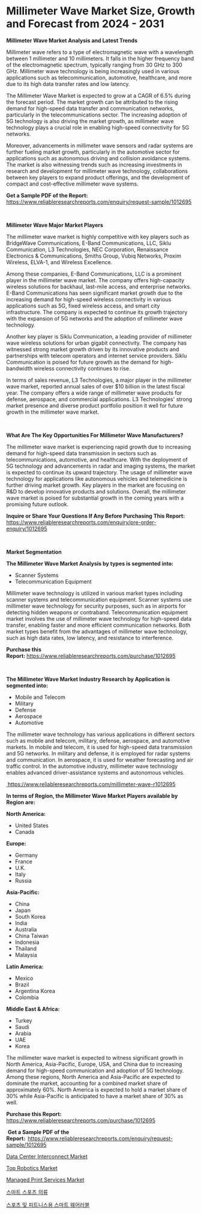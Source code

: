 <p><h1>Millimeter Wave Market Size, Growth and Forecast from 2024 - 2031</h1></p><p><strong>Millimeter Wave Market Analysis and Latest Trends</strong></p>
<p><p>Millimeter wave refers to a type of electromagnetic wave with a wavelength between 1 millimeter and 10 millimeters. It falls in the higher frequency band of the electromagnetic spectrum, typically ranging from 30 GHz to 300 GHz. Millimeter wave technology is being increasingly used in various applications such as telecommunication, automotive, healthcare, and more due to its high data transfer rates and low latency.</p><p>The Millimeter Wave Market is expected to grow at a CAGR of 6.5% during the forecast period. The market growth can be attributed to the rising demand for high-speed data transfer and communication networks, particularly in the telecommunications sector. The increasing adoption of 5G technology is also driving the market growth, as millimeter wave technology plays a crucial role in enabling high-speed connectivity for 5G networks.</p><p>Moreover, advancements in millimeter wave sensors and radar systems are further fueling market growth, particularly in the automotive sector for applications such as autonomous driving and collision avoidance systems. The market is also witnessing trends such as increasing investments in research and development for millimeter wave technology, collaborations between key players to expand product offerings, and the development of compact and cost-effective millimeter wave systems.</p></p>
<p><strong>Get a Sample PDF of the Report:&nbsp;</strong> <a href="https://www.reliableresearchreports.com/enquiry/request-sample/1012695">https://www.reliableresearchreports.com/enquiry/request-sample/1012695</a></p>
<p>&nbsp;</p>
<p><strong>Millimeter Wave Major Market Players</strong></p>
<p><p>The millimeter wave market is highly competitive with key players such as BridgeWave Communications, E-Band Communications, LLC, Siklu Communication, L3 Technologies, NEC Corporation, Renaissance Electronics & Communications, Smiths Group, Vubiq Networks, Proxim Wireless, ELVA-1, and Wireless Excellence.</p><p>Among these companies, E-Band Communications, LLC is a prominent player in the millimeter wave market. The company offers high-capacity wireless solutions for backhaul, last-mile access, and enterprise networks. E-Band Communications has seen significant market growth due to the increasing demand for high-speed wireless connectivity in various applications such as 5G, fixed wireless access, and smart city infrastructure. The company is expected to continue its growth trajectory with the expansion of 5G networks and the adoption of millimeter wave technology.</p><p>Another key player is Siklu Communication, a leading provider of millimeter wave wireless solutions for urban gigabit connectivity. The company has witnessed strong market growth driven by its innovative products and partnerships with telecom operators and internet service providers. Siklu Communication is poised for future growth as the demand for high-bandwidth wireless connectivity continues to rise.</p><p>In terms of sales revenue, L3 Technologies, a major player in the millimeter wave market, reported annual sales of over $10 billion in the latest fiscal year. The company offers a wide range of millimeter wave products for defense, aerospace, and commercial applications. L3 Technologies' strong market presence and diverse product portfolio position it well for future growth in the millimeter wave market.</p></p>
<p>&nbsp;</p>
<p><strong>What Are The Key Opportunities For Millimeter Wave Manufacturers?</strong></p>
<p><p>The millimeter wave market is experiencing rapid growth due to increasing demand for high-speed data transmission in sectors such as telecommunications, automotive, and healthcare. With the deployment of 5G technology and advancements in radar and imaging systems, the market is expected to continue its upward trajectory. The usage of millimeter wave technology for applications like autonomous vehicles and telemedicine is further driving market growth. Key players in the market are focusing on R&D to develop innovative products and solutions. Overall, the millimeter wave market is poised for substantial growth in the coming years with a promising future outlook.</p></p>
<p><strong>Inquire or Share Your Questions If Any Before Purchasing This Report:</strong> <a href="https://www.reliableresearchreports.com/enquiry/pre-order-enquiry/1012695">https://www.reliableresearchreports.com/enquiry/pre-order-enquiry/1012695</a></p>
<p>&nbsp;</p>
<p><strong>Market Segmentation</strong></p>
<p><strong>The Millimeter Wave Market Analysis by types is segmented into:</strong></p>
<p><ul><li>Scanner Systems</li><li>Telecommunication Equipment</li></ul></p>
<p><p>Millimeter wave technology is utilized in various market types including scanner systems and telecommunication equipment. Scanner systems use millimeter wave technology for security purposes, such as in airports for detecting hidden weapons or contraband. Telecommunication equipment market involves the use of millimeter wave technology for high-speed data transfer, enabling faster and more efficient communication networks. Both market types benefit from the advantages of millimeter wave technology, such as high data rates, low latency, and resistance to interference.</p></p>
<p><strong>Purchase this Report:&nbsp;</strong><a href="https://www.reliableresearchreports.com/purchase/1012695">https://www.reliableresearchreports.com/purchase/1012695</a></p>
<p>&nbsp;</p>
<p><strong>The Millimeter Wave Market Industry Research by Application is segmented into:</strong></p>
<p><ul><li>Mobile and Telecom</li><li>Military</li><li>Defense</li><li>Aerospace</li><li>Automotive</li></ul></p>
<p><p>The millimeter wave technology has various applications in different sectors such as mobile and telecom, military, defense, aerospace, and automotive markets. In mobile and telecom, it is used for high-speed data transmission and 5G networks. In military and defense, it is employed for radar systems and communication. In aerospace, it is used for weather forecasting and air traffic control. In the automotive industry, millimeter wave technology enables advanced driver-assistance systems and autonomous vehicles.</p></p>
<p><a href="https://www.reliableresearchreports.com/millimeter-wave-r1012695">&nbsp;https://www.reliableresearchreports.com/millimeter-wave-r1012695</a></p>
<p><strong>In terms of Region, the Millimeter Wave Market Players available by Region are:</strong></p>
<p>
    <p> <strong> North America: </strong>
        <ul>
            <li>United States</li>
            <li>Canada</li>
        </ul>
        </p> 
    <p> <strong> Europe: </strong>
        <ul>
            <li>Germany</li>
            <li>France</li>
            <li>U.K.</li>
            <li>Italy</li>
            <li>Russia</li>
        </ul>
        </p> 
    <p> <strong> Asia-Pacific: </strong>
        <ul>
            <li>China</li>
            <li>Japan</li>
            <li>South Korea</li>
            <li>India</li>
            <li>Australia</li>
            <li>China Taiwan</li>
            <li>Indonesia</li>
            <li>Thailand</li>
            <li>Malaysia</li>
        </ul>
        </p> 
    <p> <strong> Latin America: </strong>
        <ul>
            <li>Mexico</li>
            <li>Brazil</li>
            <li>Argentina Korea</li>
            <li>Colombia</li>
        </ul>
        </p> 
    <p> <strong> Middle East & Africa: </strong>
        <ul>
            <li>Turkey</li>
            <li>Saudi</li>
            <li>Arabia</li>
            <li>UAE</li>
            <li>Korea</li>
        </ul>
    </p>
    </p>
<p><p>The millimeter wave market is expected to witness significant growth in North America, Asia-Pacific, Europe, USA, and China due to increasing demand for high-speed communication and adoption of 5G technology. Among these regions, North America and Asia-Pacific are expected to dominate the market, accounting for a combined market share of approximately 60%. North America is expected to hold a market share of 30% while Asia-Pacific is anticipated to have a market share of 30% as well.</p></p>
<p><strong>Purchase this Report: </strong><a href="https://www.reliableresearchreports.com/purchase/1012695">https://www.reliableresearchreports.com/purchase/1012695</a></p>
<p>&nbsp;<strong>Get a Sample PDF of the Report:&nbsp;&nbsp;</strong><a href="https://www.reliableresearchreports.com/enquiry/request-sample/1012695">https://www.reliableresearchreports.com/enquiry/request-sample/1012695</a></p>
<p><strong></strong></p>
<p><p><a href="https://github.com/wusalecollins540tpqoz/Market-Research-Report-List-2/blob/main/data-center-interconnect-market.md">Data Center Interconnect Market</a></p><p><a href="https://www.linkedin.com/pulse/top-roboticsnbspmarket-focuses-market-share-size-projected-forecast-8hqac">Top Robotics Market</a></p><p><a href="https://github.com/pjcfca/Market-Research-Report-List-2/blob/main/managed-print-services-market.md">Managed Print Services Market</a></p><p><a href="https://github.com/royErdmtyan906778/Market-Research-Report-List-1/blob/main/242519949263.md">스마트 스포츠 의류</a></p><p><a href="https://github.com/valroy852/Market-Research-Report-List-1/blob/main/691260549264.md">스포츠 및 피트니스용 스마트 웨어러블</a></p></p>
